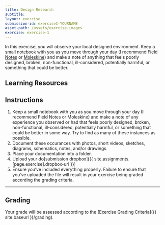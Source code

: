 ```yaml
---
title: Design Research
subtitle: 
layout: exercise
submission-id: exercise1-YOURNAME
asset-path: /assets/exercise-images
exercise: exercise-1
---
```


In this exercise, you will observe your local designed environment. Keep a small notebook with you as you move through your day (I recommend [Field Notes](https://fieldnotesbrand.com/products/original-kraft) or [Moleskine](https://us.moleskine.com/cahier-journal-grey/p0409)) and make a note of anything that feels poorly designed, broken, non-functional, ill-considered, potentially harmful, or something that could be better.

## Learning Resources


## Instructions
1. Keep a small notebook with you as you move through your day (I recommend Field Notes or Moleskine) and make a note of any experience you observed or had that feels poorly designed, broken, non-functional, ill-considered, potentially harmful, or something that could be better in some way. Try to find as many of these instances as possible. 
2. Document these occurances with photos, short videos, sketches, diagrams, schematics, notes, and/or drawings.
3. Place your documentation into a folder.
7. Upload your do[submission dropbox]({{ site.assignments.[page.exercise].dropbox-url }})
8. Ensure you’ve included everything properly. Failure to ensure that you’ve uploaded the file will result in your exercise being graded according the grading criteria.

* * *

## Grading
Your grade will be assessed according to the [Exercise Grading Criteria]({{ site.baseurl }}/grading). 



